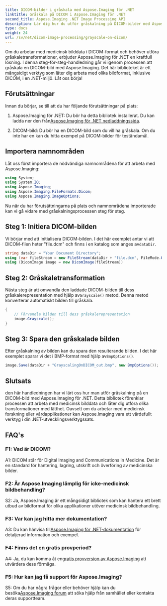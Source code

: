 ```yaml
---
title: DICOM-bilder i gråskala med Aspose.Imaging för .NET
linktitle: Gråskala på DICOM i Aspose.Imaging för .NET
second_title: Aspose.Imaging .NET Image Processing API
description: Lär dig hur du utför gråskalning på DICOM-bilder med Aspose.Imaging för .NET, ett kraftfullt bildbehandlingsbibliotek.
type: docs
weight: 24
url: /sv/net/dicom-image-processing/grayscale-on-dicom/
---
```

Om du arbetar med medicinsk bilddata i DICOM-format och behöver utföra gråskaletransformationer, erbjuder Aspose.Imaging för .NET en kraftfull lösning. I denna steg-för-steg-handledning går vi igenom processen att gråskala en DICOM-bild med Aspose.Imaging. Det här biblioteket är ett mångsidigt verktyg som låter dig arbeta med olika bildformat, inklusive DICOM, i en .NET-miljö. Låt oss börja!

## Förutsättningar

Innan du börjar, se till att du har följande förutsättningar på plats:

1.  Aspose.Imaging för .NET: Du bör ha detta bibliotek installerat. Du kan ladda ner den från[Aspose.Imaging för .NET nedladdningssida](https://releases.aspose.com/imaging/net/).

2. DICOM-bild: Du bör ha en DICOM-bild som du vill ha gråskala. Om du inte har en kan du hitta exempel på DICOM-bilder för teständamål.

## Importera namnområden

Låt oss först importera de nödvändiga namnområdena för att arbeta med Aspose.Imaging:

```csharp
using System;
using System.IO;
using Aspose.Imaging;
using Aspose.Imaging.FileFormats.Dicom;
using Aspose.Imaging.ImageOptions;
```

Nu när du har förutsättningarna på plats och namnområdena importerade kan vi gå vidare med gråskalningsprocessen steg för steg.

## Steg 1: Initiera DICOM-bilden

 Vi börjar med att initialisera DICOM-bilden. I det här exemplet antar vi att DICOM-filen heter "file.dcm" och finns i en katalog som anges av`dataDir`.

```csharp
string dataDir = "Your Document Directory";
using (var fileStream = new FileStream(dataDir + "file.dcm", FileMode.Open, FileAccess.Read))
using (DicomImage image = new DicomImage(fileStream))
```

## Steg 2: Gråskaletransformation

 Nästa steg är att omvandla den laddade DICOM-bilden till dess gråskalerepresentation med hjälp av`Grayscale()` metod. Denna metod konverterar automatiskt bilden till gråskala.

```csharp
{
    // Förvandla bilden till dess gråskalerepresentation
    image.Grayscale();
}
```

## Steg 3: Spara den gråskalade bilden

 Efter gråskalning av bilden kan du spara den resulterande bilden. I det här exemplet sparar vi det i BMP-format med hjälp av`BmpOptions()`.

```csharp
image.Save(dataDir + "GrayscalingOnDICOM_out.bmp", new BmpOptions());
```

## Slutsats

den här handledningen har vi lärt oss hur man utför gråskalning på en DICOM-bild med Aspose.Imaging för .NET. Detta bibliotek förenklar processen att arbeta med medicinsk bilddata och låter dig utföra olika transformationer med lätthet. Oavsett om du arbetar med medicinsk forskning eller vårdapplikationer kan Aspose.Imaging vara ett värdefullt verktyg i din .NET-utvecklingsverktygssats.

## FAQ's

### F1: Vad är DICOM?

A1: DICOM står för Digital Imaging and Communications in Medicine. Det är en standard för hantering, lagring, utskrift och överföring av medicinska bilder.

### F2: Är Aspose.Imaging lämplig för icke-medicinsk bildbehandling?

S2: Ja, Aspose.Imaging är ett mångsidigt bibliotek som kan hantera ett brett utbud av bildformat för olika applikationer utöver medicinsk bildbehandling.

### F3: Var kan jag hitta mer dokumentation?

 A3: Du kan hänvisa till[Aspose.Imaging för .NET-dokumentation](https://reference.aspose.com/imaging/net/) för detaljerad information och exempel.

### F4: Finns det en gratis provperiod?

 A4: Ja, du kan komma åt en[gratis provversion av Aspose.Imaging](https://releases.aspose.com/) att utvärdera dess förmåga.

### F5: Hur kan jag få support för Aspose.Imaging?

 S5: Om du har några frågor eller behöver hjälp kan du besöka[Aspose.Imaging forum](https://forum.aspose.com/) att söka hjälp från samhället eller kontakta deras supportteam.